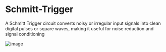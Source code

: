 # Schmitt-Trigger
A Schmitt Trigger circuit converts noisy or irregular input signals into clean digital pulses or square waves, making it useful for noise reduction and signal conditioning

![image](https://github.com/user-attachments/assets/65701354-5145-4a0f-82c3-95261be4e8b2)

